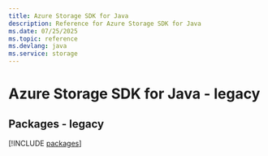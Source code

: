 ```yaml
---
title: Azure Storage SDK for Java
description: Reference for Azure Storage SDK for Java
ms.date: 07/25/2025
ms.topic: reference
ms.devlang: java
ms.service: storage
---
```

# Azure Storage SDK for Java - legacy
## Packages - legacy
[!INCLUDE [packages](storage-index.md)]